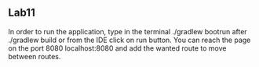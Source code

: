 ## Lab11
In order to run the application, type in the terminal ./gradlew bootrun after ./gradlew build or from the IDE click on run button. You can reach the page on the port 8080
localhost:8080 and add the wanted route to move between routes.
